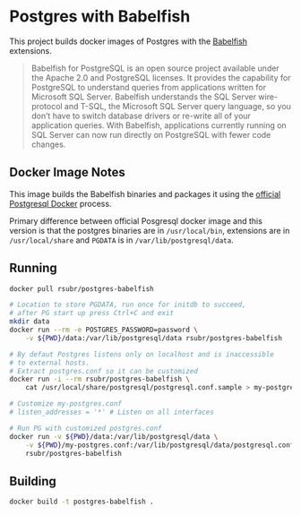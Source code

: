 # Postgres with Babelfish

This project builds docker images of Postgres with the [Babelfish](https://babelfishpg.org/) extensions.

> Babelfish for PostgreSQL is an open source project available under the Apache 2.0 and PostgreSQL licenses. It provides the capability for PostgreSQL to understand queries from applications written for Microsoft SQL Server. Babelfish understands the SQL Server wire-protocol and T-SQL, the Microsoft SQL Server query language, so you don’t have to switch database drivers or re-write all of your application queries. With Babelfish, applications currently running on SQL Server can now run directly on PostgreSQL with fewer code changes.

## Docker Image Notes

This image builds the Babelfish binaries and packages it using the [official Postgresql Docker](https://hub.docker.com/_/postgres) process.

Primary difference between official Posgresql docker image and this version is that the postgres binaries are in `/usr/local/bin`, extensions are in `/usr/local/share` and `PGDATA` is in `/var/lib/postgresql/data`.

## Running

```bash
docker pull rsubr/postgres-babelfish

# Location to store PGDATA, run once for initdb to succeed,
# after PG start up press Ctrl+C and exit
mkdir data
docker run --rm -e POSTGRES_PASSWORD=password \
    -v ${PWD}/data:/var/lib/postgresql/data rsubr/postgres-babelfish

# By defaut Postgres listens only on localhost and is inaccessible
# to external hosts.
# Extract postgres.conf so it can be customized
docker run -i --rm rsubr/postgres-babelfish \
    cat /usr/local/share/postgresql/postgresql.conf.sample > my-postgres.conf

# Customize my-postgres.conf
# listen_addresses = '*' # Listen on all interfaces

# Run PG with customized postgres.conf
docker run -v ${PWD}/data:/var/lib/postgresql/data \
    -v ${PWD}/my-postgres.conf:/var/lib/postgresql/data/postgresql.conf \
    rsubr/postgres-babelfish
```

## Building

```bash
docker build -t postgres-babelfish .
```

